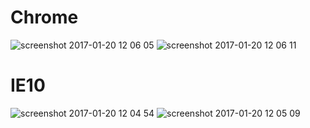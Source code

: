 # Chrome
![screenshot 2017-01-20 12 06 05](https://cloud.githubusercontent.com/assets/1453463/22145153/d9ea3c98-df08-11e6-9eb0-15f455608843.png)
![screenshot 2017-01-20 12 06 11](https://cloud.githubusercontent.com/assets/1453463/22145155/dc2a34fe-df08-11e6-8bd2-d8515d7889ab.png)



# IE10
![screenshot 2017-01-20 12 04 54](https://cloud.githubusercontent.com/assets/1453463/22145126/bc9dd1c2-df08-11e6-9aee-ae1eca172235.png)
![screenshot 2017-01-20 12 05 09](https://cloud.githubusercontent.com/assets/1453463/22145129/bfce9f98-df08-11e6-878c-c8b0b424a64c.png)
